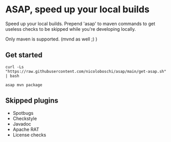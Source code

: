 # ASAP, speed up your local builds

Speed up your local builds.
Prepend 'asap' to maven commands to get useless checks to be skipped while you're developing locally.

Only maven is supported. (mvnd as well ;) )

## Get started

```
curl -Ls "https://raw.githubusercontent.com/nicoloboschi/asap/main/get-asap.sh" | bash
```

```
asap mvn package
```

## Skipped plugins
- Spotbugs
- Checkstyle
- Javadoc
- Apache RAT
- License checks
